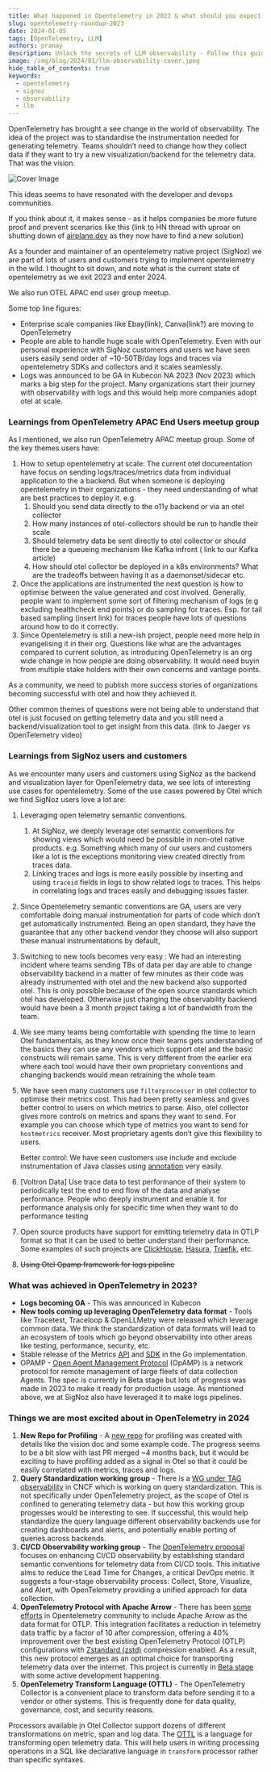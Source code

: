 ```yaml
---
title: What happened in Opentelemetry in 2023 & what should you expect in 2024
slug: opentelemetry-roundup-2023
date: 2024-01-05
tags: [OpenTelemetry, LLM]
authors: pranay
description: Unlock the secrets of LLM observability - Follow this guide to seamlessly integrate OpenTelemetry with your LLM application and elevate observability with SigNoz....
image: /img/blog/2024/01/llm-observability-cover.jpeg
hide_table_of_contents: true
keywords:
  - opentelemetry
  - signoz
  - observability
  - llm
---
```


<head>
  <link rel="canonical" href="https://signoz.io/blog/opentelemetry-roundup-2023/"/>
</head>

OpenTelemetry has brought a see change in the world of observability. The idea of the project was to standardise the instrumentation needed for generating telemetry. Teams shouldn’t need to change how they collect data if they want to try a new visualization/backend for the telemetry data. That was the vision.


<!--truncate-->

![Cover Image](/img/blog/2024/01/llm-observability-cover.webp)


This ideas seems to have resonated with the developer and devops communities. 

<!--Link on opentelemetry being the 2nd most active CNCF project after kubernetes-->

If you think  about it, it makes sense - as it helps companies be more future proof and prevent scenarios like this (link to HN thread with uproar on shutting down of [airplane.dev](http://airplane.dev) as they now have to find a new solution)

As a founder and maintainer of an opentelemetry native project (SigNoz) we are part of lots of users and customers trying to implement opentelemetry in the wild. I thought to sit down, and note what is the current state of opentelemetry as we exit 2023 and enter 2024. 

We also run OTEL APAC end user group meetup.

Some top line figures:

- Enterprise scale companies like Ebay(link), Canva(link?) are moving to OpenTelemetry
- People are able to handle huge scale with OpenTelemetry. Even with our personal experience with SigNoz customers and users we have seen users easily send order of ~10-50TB/day logs and traces via opentelemetry SDKs and collectors and it scales seamlessly.
- Logs was announced to be GA in Kubecon NA 2023 (Nov 2023) which marks a big step for the project. Many organizations start their journey with observability with logs and this would help more companies adopt otel at scale.

### Learnings from OpenTelemetry APAC End Users meetup group

As I mentioned, we also run OpenTelemetry APAC meetup group. Some of the key themes users have:

1. How to setup opentelemetry at scale: The current otel documentation have focus on sending logs/traces/metrics data from individual application to the a backend. But when someone is deploying opentelemetry in their organizations - they need understanding of what are best practices to deploy it. e.g. 
    1. Should you send data directly to the o11y backend or via an otel collector 
    2. How many instances of otel-collectors should be run to handle their scale
    3. Should telemetry data be sent directly to otel collector or should there be a queueing mechanism like Kafka infront ( link to our Kafka article)
    4. How should otel collector be deployed in a k8s environments? What are the tradeoffs between having it as a daemonset/sidecar etc.
2. Once the applications are instrumented the next question is how to optimise between the value generated and cost involved. Generally, people want to implement some sort of filtering mechanism of logs (e.g excluding healthcheck end points) or do sampling for traces. Esp. for tail based sampling (insert link) for traces people have lots of questions around how to do it correctly.
3. Since Opentelemetry is still a new-ish project, people need more help in evangelising it in their org. Questions like what are the advantages compared to current solution, as introducing OpenTelemetry is an org wide change in how people are doing observability. It would need buyin from multiple stake holders with their own concerns and vantage points. 

As a community, we need to publish more success stories of organizations becoming successful with otel and how they achieved it.

Other common themes of questions were not being able to understand that otel is just focused on getting telemetry data and you still need a backend/visualization tool to get insight from this data. (link to Jaeger vs OpenTelemetry video)

### Learnings from SigNoz users and customers

As we encounter many users and customers using SigNoz as the backend and visualization layer for OpenTelemetry data, we see lots of interesting use cases for opentelemetry. Some of the use cases powered by Otel which we find SigNoz users love a lot are:

1. Leveraging open telemetry semantic conventions.
    1. At SigNoz, we deeply leverage otel semantic conventions for showing views which would need be possible in non-otel native products. e.g. Something which many of our users and customers like a lot is the exceptions monitoring view created directly from traces data.
    2. Linking traces and logs is more easily possible by inserting and using `traceid` fields in logs to show related logs to traces. This helps in correlating logs and traces easily and debugging issues faster.
2. Since Opentelemetry semantic conventions are GA, users are very comfortable doing manual instrumentation for parts of code which don’t get automatically instrumented. Being an open standard, they have the guarantee that any other backend vendor they choose will also support these manual instrumentations by default,
3. Switching to new tools becomes very easy : We had an interesting incident where teams sending TBs of data per day are able to change observability backend in a matter of few minutes as their code was already instrumented with otel and the new backend also supported otel. This is only possible because of the open source standards which otel has developed. Otherwise just changing the observability backend would have been a 3 month project taking a lot of bandwidth from the team.
4. We see many teams being comfortable with spending the time to learn Otel fundamentals, as they know once their teams gets understanding of the basics they can use any vendors which support otel and the basic constructs will remain same. This is very different from the earlier era where each tool would have their own proprietary conventions and changing backends would mean retraining the whole team
5. We have seen many customers use `filterprocessor` in otel collector to optimise their metrics cost. This had been pretty seamless and gives better control to users on which metrics to parse. Also, otel collector gives more controls on metrics and spans they want to send. For example you can choose which type of metrics you want to send for `hostmetrics` receiver. Most proprietary agents don’t give this flexibility to users.
    
    Better control: We have seen customers use include and exclude instrumentation of Java classes using [annotation](https://opentelemetry.io/docs/instrumentation/java/automatic/annotations/) very easily.
    
6. [Voltron Data] Use trace data to test performance of their system to periodically test the end to end flow of the data and analyse performance. People who deeply instrument and enable it. for performance analysis only for specific time when they want to do performance testing
7. Open source products have support for emitting telemetry data in OTLP format so that it can be used to better understand their performance. Some examples of such projects are [ClickHouse](https://clickhouse.com/docs/en/operations/opentelemetry#tracing-the-clickhouse-itself), [Hasura](https://hasura.io/docs/latest/observability/opentelemetry/), [Traefik](https://doc.traefik.io/traefik/master/observability/tracing/opentelemetry/), etc.
8. ~~Using Otel Opamp framework for logs pipeline~~

### What was achieved in OpenTelemetry in 2023?

- **Logs becoming GA** - This was announced in Kubecon
- **New tools coming up leveraging OpenTelemetry data format** - Tools like Tracetest, Traceloop & OpenLLMetry were released which leverage common data. We think the standardization of data formats will lead to an ecosystem of tools which go beyond observability into other areas like testing, performance, security, etc.
- Stable release of the Metrics [API](https://github.com/open-telemetry/opentelemetry-go/blob/main/CHANGELOG.md#11600390-2023-05-18) and [SDK](https://github.com/open-telemetry/opentelemetry-go/blob/main/CHANGELOG.md#11900420007-2023-09-28) in the Go implementation.
- OPAMP - [Open Agent Management Protocol](https://github.com/open-telemetry/opamp-spec) (OpAMP) is a network protocol for remote management of large fleets of data collection Agents. The spec is currently in Beta stage but lots of progress was made in 2023 to make it ready for production usage. As mentioned above, we at SigNoz also have leveraged it to make logs pipelines.

### Things we are most excited about in OpenTelemetry in 2024

1. **New Repo for Profiling** - A [new repo](https://github.com/open-telemetry/opentelemetry-proto-profile/pull/3) for profiling was created with details like the vision doc and some example code. The progress seems to be a bit slow with last PR merged ~4 months back, but it would be exciting to have profiling added as a signal in Otel so that it could be easily correlated with metrics, traces and logs.
2. **Query Standardization working group** - There is a [WG under TAG observability](https://github.com/cncf/tag-observability/blob/main/working-groups/query-standardization.md) in CNCF which is working on query standardization. This is not specifically under OpenTelemetry project, as the scope of Otel is confined to generating telemetry data - but how this working group progesses would be interesting to see. If successful, this would help standardize the query language different observability backends use for creating dashboards and alerts, and potentially enable porting of queries across backends.
3. **CI/CD Observability working group** - The [OpenTelemetry proposal](https://www.notion.so/Context-Propagation-in-Open-Telemetry-36b51e86c524418e8b2cf3590e5ee1c5?pvs=21) focuses on enhancing CI/CD observability by establishing standard semantic conventions for telemetry data from CI/CD tools. This initiative aims to reduce the Lead Time for Changes, a critical DevOps metric. It suggests a four-stage observability process: Collect, Store, Visualize, and Alert, with OpenTelemetry providing a unified approach for data collection.
4. **OpenTelemetry Protocol with Apache Arrow**  - There has been [some efforts](https://opentelemetry.io/blog/2023/otel-arrow/) in Opentelemetry community to include Apache Arrow as the data format for OTLP. This integration facilitates a reduction in telemetry data traffic by a factor of 10 after compression, offering a 40% improvement over the best existing OpenTelemetry Protocol (OTLP) configurations with [Zstandard (zstd)](http://www.zstd.net/) compression enabled. As a result, this new protocol emerges as an optimal choice for transporting telemetry data over the internet. This project is currently in [Beta stage](https://github.com/open-telemetry/otel-arrow?tab=readme-ov-file) with some active development happening.
5. **OpenTelemetry Transform Language  (OTTL)** - The OpenTelemetry Collector is a convenient place to transform data before sending it to a vendor or other systems. This is frequently done for data quality, governance, cost, and security reasons.
    
Processors available [i](https://github.com/open-telemetry/opentelemetry-collector-contrib/tree/main/processor)n Otel Collector support dozens of different transformations on metric, span and log data. The [OTTL](https://github.com/open-telemetry/opentelemetry-collector-contrib/blob/main/pkg/ottl/README.md) is a language for transforming open telemetry data. This will help users in writing  processing operations in a SQL like declarative language in `transform` processor rather than specific syntaxes.